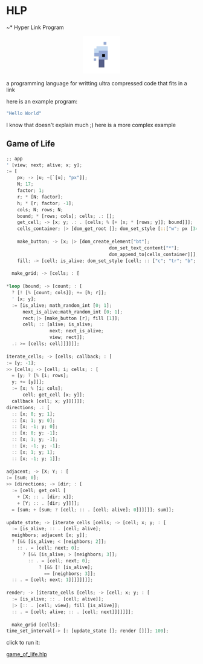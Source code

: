 # HLP

~\* Hyper Link Program

<p align="center">
<img width="100" src="./editor/assets/images/icon-512.png"/>
</p>
a programming language for writting ultra compressed code that fits in a link

here is an example program:

```rs
"Hello World"
```

I know that doesn't explain much ;)
here is a more complex example

## Game of Life

```rs
;; app
' [view; next; alive; x; y];
:= [
    px; -> [u; ~[`[u]; "px"]];
    N; 17;
    factor; 1;
    r; * [N; factor];
    h; * [r; factor; -1];
    cols; N; rows; N;
    bound; * [rows; cols]; cells; .: [];
    get_cell; -> [x; y; .: . [cells; % [+ [x; * [rows; y]]; bound]]];
    cells_container; |> [dom_get_root []; dom_set_style [::["w"; px [340]]]];

    make_button; -> [x; |> [dom_create_element["bt"];
                                      dom_set_text_content["*"];
                                      dom_append_to[cells_container]]];
    fill; -> [cell; is_alive; dom_set_style [cell; :: ["c"; "tr"; "b"; "s1b"; "bg"; ? [is_alive; "#000"; "#fff"]]]];

  make_grid; -> [cells; : [

*loop [bound; -> [count; : [
  ? [! [% [count; cols]]; += [h; r]];
  ' [x; y];
  := [is_alive; math_random_int [0; 1];
      next_is_alive;math_random_int [0; 1];
      rect;|> [make_button [r]; fill [1]];
      cell; :: [alive; is_alive;
                next; next_is_alive;
                view; rect]];
  .: >= [cells; cell]]]]]];

iterate_cells; -> [cells; callback; : [
:= [y; -1];
>> [cells; -> [cell; i; cells; : [
  = [y; ? [% [i; rows];
  y; += [y]]];
  := [x; % [i; cols];
      cell; get_cell [x; y]];
  callback [cell; x; y]]]]]];
directions; .: [
  :: [x; 0; y; 1];
  :: [x; 1; y; 0];
  :: [x; -1; y; 0];
  :: [x; 0; y; -1];
  :: [x; 1; y; -1];
  :: [x; -1; y; -1];
  :: [x; 1; y; 1];
  :: [x; -1; y; 1]];

adjacent; -> [X; Y; : [
:= [sum; 0];
>> [directions; -> [dir; : [
  := [cell; get_cell [
    + [X; :: . [dir; x]];
    + [Y; :: . [dir; y]]]];
  = [sum; + [sum; ? [cell; :: . [cell; alive]; 0]]]]]]; sum]];

update_state; -> [iterate_cells [cells; -> [cell; x; y; : [
  := [is_alive; :: . [cell; alive];
  neighbors; adjacent [x; y]];
  ? [&& [is_alive; < [neighbors; 2]];
    :: . = [cell; next; 0];
      ? [&& [is_alive; > [neighbors; 3]];
        :: . = [cell; next; 0];
            ? [&& [! [is_alive];
              == [neighbors; 3]];
  :: . = [cell; next; 1]]]]]]]];

render; -> [iterate_cells [cells; -> [cell; x; y; : [
  := [is_alive; :: . [cell; alive]];
  |> [:: . [cell; view]; fill [is_alive]];
  :: . = [cell; alive; :: . [cell; next]]]]]]];

  make_grid [cells];
time_set_interval[-> [: [update_state []; render []]]; 100];
```

click to run it:

[game_of_life.hlp](https://at-290690.github.io/hlp?l=xaBhMDtiMDtjMDt4O3nFpMWJZDA7xYp1O8WZxaF1xaQicHgixaNOOzE3O2UwOzE7cjvFlU47ZTDFpGg7xZVyxBUtMcWkZjA7TjtnxAVoMDvFlWcwO2YwxaRpMDvFjcWkasRSeDt5O8S7xBKXxZN4xiR5xaNoMCczO2swO8WPw47FpMOCxY4idyI7ZDBbMzQwJzQ7bMY7xY%2FCqCJidCLFpMKjIirEB79rxDltxB90MDt1MDvDgnQwO8WOImMiOyJ0ciI7ImIiOyJzMcQGYmciO8WadTA7IiMwMDAiOyIjZmZmIic0O27EP%2BQAk57Ep%2BQAuIp2xAzFmsWbxZd25QDDo8WAaDtyxaPFoOcBHnUwO8KwMDsxxaR3yQp45AC%2FbDBbcsWkbTBbMcWj5QCKY%2BUAl2IwO3cwO2EwO3gwxaPEs2kwO3QwJzY7b8d6ecVxiXnlAUXFi%2BQAjOQA0Gk7xAqexZ95O8WaxZdpO2cwxaR5O8WAeSczO8WJeDvEFOQBYnQwO2owW%2BQAnKN5MFt05QHFJzY7cOUBeY54OzA7eeQAosQLMTt5OzDGCy3LDMQixX3HI8gMxSTMGcwYMcWjceQAq1g7WeUAwHowxU%2BLxHiKQeYA1OYAm8WTWDvEukEwO3jFo8WTWcYMeSc0O8WfejA7xZPEBZp0MDvEunTkAoXFpOQBHnowxaNyxEtvMFvoARPkAkDEV3XLLEIwO3HnAP7FmsWHdTA7xZ1CMDsyxaPEr3TlAXzkAJbHGpxCMDsz0RrFm3XECoPOHTEnODtz%2FwCBY%2BQCHo%2FFC2Ew5QH6deQB48RCY8cjYjAnNztuxEPFpMKqxYrFnnIwW8WkczBbJzM7MTAwxaQ%3D)
